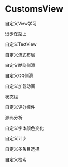 # CustomsView
自定义View学习

进步在路上

自定义TextView

自定义流式布局

自定义酷狗侧滑

自定义QQ侧滑

自定义加载动画

状态栏

自定义评分控件

源码分析

自定义字体颜色变化

自定义计步

自定义多条目选择

自定义检索
